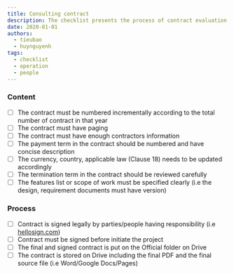 ```yaml
---
title: Consulting contract
description: The checklist presents the process of contract evaluation.
date: 2020-01-01
authors:
  - tieubao
  - huynguyenh
tags:
  - checklist
  - operation
  - people
---
```


### Content

- [ ] The contract must be numbered incrementally according to the total number of contract in that year
- [ ] The contract must have paging
- [ ] The contract must have enough contractors information
- [ ] The payment term in the contract should be numbered and have concise description
- [ ] The currency, country, applicable law (Clause 18) needs to be updated accordingly
- [ ] The termination term in the contract should be reviewed carefully
- [ ] The features list or scope of work must be specified clearly (i.e the design, requirement documents must have version)

### Process

- [ ] Contract is signed legally by parties/people having responsibility (i.e [hellosign.com](http://hellosign.com/))
- [ ] Contract must be signed before initiate the project
- [ ] The final and signed contract is put on the Official folder on Drive
- [ ] The contract is stored on Drive including the final PDF and the final source file (i.e Word/Google Docs/Pages)
